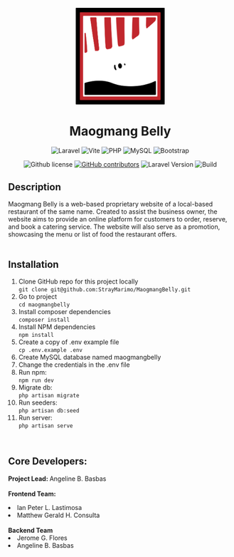 <p align="center"><a href="https://laravel.com" target="_blank"><img src="MaogmangBelly/resources/images/logo.png" width="200" alt="Laravel Logo"></a></p>
<h1 align="center"> Maogmang Belly </h1>

<div align="center">
 
![Laravel](https://img.shields.io/badge/laravel-%23FF2D20.svg?style=for-the-badge&logo=laravel&logoColor=white)
![Vite](https://img.shields.io/badge/vite-%23646CFF.svg?style=for-the-badge&logo=vite&logoColor=white)
![PHP](https://img.shields.io/badge/php-%23777BB4.svg?style=for-the-badge&logo=php&logoColor=white)
![MySQL](https://img.shields.io/badge/mysql-%2300f.svg?style=for-the-badge&logo=mysql&logoColor=white)
![Bootstrap](https://img.shields.io/badge/bootstrap-%238511FA.svg?style=for-the-badge&logo=bootstrap&logoColor=white)  

![Github license](https://img.shields.io/github/license/StrayMarimo/MaogmangBelly)
[![GitHub contributors](https://badgen.net/github/contributors/StrayMarimo/MaogmangBelly)](https://github.com/StrayMarimo/MaogmangBelly/graphs/contributors)
![Laravel Version](https://img.shields.io/badge/laravel-%3E=10.4.1-blue)
![Build](https://img.shields.io/badge/build-passing-green)
</div>



## Description
Maogmang Belly is a web-based proprietary website of a local-based restaurant of the same name. Created to assist the business owner, the website aims to provide an online platform for customers to order, reserve, and book a catering service. The website will also serve as a promotion, showcasing the menu or list of food the restaurant offers.  
<br>

## Installation
<ol>
 <li>Clone GitHub repo for this project locally  </li>
 <code>git clone git@github.com:StrayMarimo/MaogmangBelly.git</code>
 <li>Go to project  </li>
 <code>cd maogmangbelly</code>  
 <li>Install composer dependencies </li>
 <code>composer install </code>
 <li>Install NPM dependencies </li>  
 <code>npm install </code>
 <li> Create a copy of .env example file  </li>
 <code>cp .env.example .env </code>
 <li> Create MySQL database named maogmangbelly </li>
 <li>Change the credentials in the .env file </li>
 <li>Run npm:  </li>
 <code>npm run dev</code>  
 <li>Migrate db:  </li>
 <code>php artisan migrate</code> 
 <li>Run seeders:  </li>
 <code>php artisan db:seed</code>
 <li>Run server:  </li>
 <code>php artisan serve </code>
</ol>
<br>

## Core Developers:
<b>Project Lead: </b> Angeline B. Basbas   
<br>
<b>Frontend Team: </b>
    <li> Ian Peter L. Lastimosa</li>
    <li> Matthew Gerald H. Consulta </li>  
<b> Backend Team </b>
    <li> Jerome G. Flores </li>
    <li> Angeline B. Basbas </li> 

